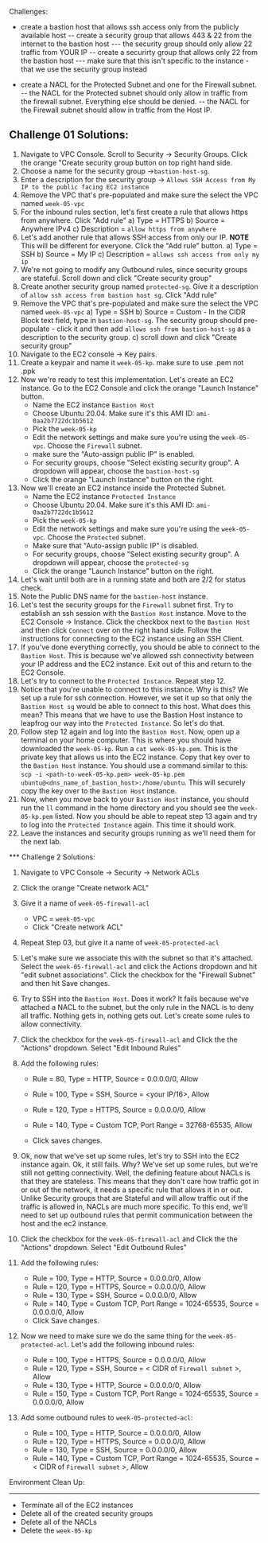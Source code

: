 Challenges: 

- create a bastion host that allows ssh access only from the publicly available host 
    -- create a security group that allows 443 & 22 from the internet to the bastion host 
        --- the security group should only allow 22 traffic from YOUR IP 
    -- create a securirty group that allows only 22 from the bastion host 
        --- make sure that this isn't specific to the instance - that we use the security group instead 

- create a NACL for the Protected Subnet and one for the Firewall subnet. 
    -- the NACL for the Protected subnet should only allow in traffic from the firewall subnet. Everything else should be denied. 
    -- the NACL for the Firewall subnet should allow in traffic from the Host IP. 




## Challenge 01 Solutions: 
01) Navigate to VPC Console. Scroll to Security -> Security Groups. Click the orange "Create security group button on top right hand side. 
02) Choose a name for the security group ->`bastion-host-sg`. 
03) Enter a description for the security group -> `Allows SSH Access from My IP to the public facing EC2 instance` 
04) Remove the VPC that's pre-populated and make sure the select the VPC named `week-05-vpc`
05) For the inbound rules section, let's first create a rule that allows https from anywhere. Click "Add rule" 
    a) Type = HTTPS 
    b) Source = Anywhere IPv4
    c) Description = `allow https from anywhere` 
06) Let's add another rule that allows SSH access from only our IP. **NOTE** This will be different for everyone. Click the "Add rule" button. 
    a) Type = SSH 
    b) Source = My IP
    c) Description = `allows ssh access from only my ip`
07) We're not going to modify any Outbound rules, since security groups are stateful. Scroll down and click "Create security group"
08) Create another security group named `protected-sg`. Give it a description of `allow ssh access from bastion host sg`. Click "Add rule" 
09) Remove the VPC that's pre-populated and make sure the select the VPC named `week-05-vpc`
    a) Type = SSH
    b) Source = Custom
        - In the CIDR Block text field, type in `bastion-host-sg`. The security group should pre-populate - click it and then add `allows ssh from bastion-host-sg` as a  description to the security group. 
    c) scroll down and click "Create security group" 
10) Navigate to the EC2 console -> Key pairs.
09) Create a keypair and name it `week-05-kp`.
make sure to use .pem not .ppk
10) Now we're ready to test this implementation. Let's create an EC2 instance. Go to the EC2 Console and click the orange "Launch Instance" button. 
    -  Name the EC2 instance `Bastion Host`
    -  Choose Ubuntu 20.04. Make sure it's this AMI ID: `ami-0aa2b7722dc1b5612`
    - Pick the `week-05-kp`
    - Edit the network settings and make sure you're using the `week-05-vpc`. Choose the `Firewall` subnet. 
    - make sure the "Auto-assign public IP" is enabled. 
    - For security groups, choose "Select existing security group". A dropdown will appear, choose the `bastion-host-sg` 
    - Click the orange "Launch Instance" button on the right. 
11) Now we'll create an EC2 instance inside the Protected Subnet. 
    - Name the EC2 instance `Protected Instance`
    - Choose Ubuntu 20.04. Make sure it's this AMI ID: `ami-0aa2b7722dc1b5612`
    - Pick the `week-05-kp`
    - Edit the network settings and make sure you're using the `week-05-vpc`. Choose the `Protected` subnet. 
    - Make sure that "Auto-assign public IP" is disabled.
    - For security groups, choose "Select existing security group". A dropdown will appear, choose the `protected-sg`
    - Click the orange "Launch Instance" button on the right. 
12) Let's wait until both are in a running state and both are 2/2 for status check. 
13) Note the Public DNS name for the `bastion-host` instance. 
13) Let's test the security groups for the `Firewall` subnet first. Try to establish an ssh session with the `Bastion Host` instance. Move to the EC2 Console -> Instance. Click the checkbox next to the `Bastion Host` and then click `Connect` over on the right hand side. Follow the instructions for connecting to the EC2 instance using an SSH Client. 
14) If you've done everything correctly, you should be able to connect to the `Bastion Host`. This is because we've allowed ssh connectivity between your IP address and the EC2 instance. Exit out of this and return to the EC2 Console. 
15) Let's try to connect to the `Protected Instance`. Repeat step 12. 
16) Notice that you're unable to connect to this instance. Why is this? We set up a rule for ssh connection. However, we set it up so that only the `Bastion Host sg` would be able to connect to this host. What does this mean? This means that we have to use the Bastion Host instance to leapfrog our way into the `Protected Instance`. So let's do that. 
17) Follow step 12 again and log into the `Bastion Host`. Now, open up a terminal on your home computer. This is where you should have downloaded the `week-05-kp`. Run a `cat week-05-kp.pem`. This is the private key that allows us into the EC2 instance. Copy that key over to the `Bastion Host` instance. You should use a command similar to this: `scp -i <path-to-week-05-kp.pem> week-05-kp.pem ubuntu@<dns_name_of_bastion_host>:/home/ubuntu`. This will securely copy the key over to the `Bastion Host` instance. 
18) Now, when you move back to your `Bastion Host` instance, you should run the `ll` command in the home directory and you should see the `week-05-kp.pem` listed. Now you should be able to repeat step 13 again and try to log into the `Protected Instance` again. This time it should work.
19) Leave the instances and security groups running as we'll need them for the next lab. 

*** Challenge 2 Solutions: 
01) Navigate to VPC Console -> Security -> Network ACLs
02) Click the orange "Create network ACL"
03) Give it a name of `week-05-firewall-acl`
    - VPC = `week-05-vpc`
    - Click "Create network ACL" 
04) Repeat Step 03, but give it a name of `week-05-protected-acl`

05) Let's make sure we associate this with the subnet so that it's attached. Select the `week-05-firewall-acl` and click the Actions dropdown and hit "edit subnet associations". Click the checkbox for the "Firewall Subnet" and then hit Save changes. 
06) Try to SSH into the `Bastion Host`. Does it work? It fails because we've attached a NACL to the subnet, but the only rule in the NACL is to deny all traffic. Nothing gets in, nothing gets out. Let's create some rules to allow connectivity. 

07) Click the checkbox for the `week-05-firewall-acl` and Click the the "Actions" dropdown. Select "Edit Inbound Rules" 
08) Add the following rules: 

    - Rule = 80, Type = HTTP, Source = 0.0.0.0/0, Allow
    - Rule = 100, Type = SSH, Source = <your IP/16>, Allow
    - Rule = 120, Type = HTTPS, Source = 0.0.0.0/0, Allow 
    - Rule = 140, Type = Custom TCP, Port Range = 32768-65535, Allow

    - Click saves changes. 

09) Ok, now that we've set up some rules, let's try to SSH into the EC2 instance again. Ok, it still fails. Why? We've set up some rules, but we're still not getting connectivity. Well, the defining feature about NACLs is that they are stateless. This means that they don't care how traffic got in or out of the network, it needs a specific rule that allows it in or out. Unlike Security groups that are Stateful and will allow traffic out if the traffic is allowed in, NACLs are much more specific. To this end, we'll need to set up outbound rules that permit communication between the host and the ec2 instance. 

09) Click the checkbox for the `week-05-firewall-acl` and Click the the "Actions" dropdown. Select "Edit Outbound Rules" 
10) Add the following rules: 
    - Rule = 100, Type = HTTP, Source = 0.0.0.0/0, Allow
    - Rule = 120, Type = HTTPS, Source = 0.0.0.0/0, Allow
    - Rule = 130, Type = SSH, Source = 0.0.0.0/0, Allow
    - Rule = 140, Type = Custom TCP, Port Range = 1024-65535, Source = 0.0.0.0/0, Allow
    - Click Save changes. 

11) Now we need to make sure we do the same thing for the `week-05-protected-acl`. Let's add the following inbound rules: 
    - Rule = 100, Type = HTTPS, Source = 0.0.0.0/0, Allow
    - Rule = 120, Type = SSH, Source = < CIDR of `Firewall subnet` >, Allow
    - Rule = 130, Type = HTTP, Source = 0.0.0.0/0, Allow
    - Rule = 150, Type = Custom TCP, Port Range = 1024-65535, Source = 0.0.0.0/0, Allow 

12) Add some outbound rules to `week-05-protected-acl`: 
    - Rule = 100, Type = HTTP, Source = 0.0.0.0/0, Allow
    - Rule = 120, Type = HTTPS, Source = 0.0.0.0/0, Allow
    - Rule = 130, Type = SSH, Source = 0.0.0.0/0, Allow
    - Rule = 140, Type = Custom TCP, Port Range = 1024-65535, Source = < CIDR of `Firewall subnet` >, Allow

Environment Clean Up: 
***
- Terminate all of the EC2 instances 
- Delete all of the created security groups
- Delete all of the NACLs
- Delete the `week-05-kp`